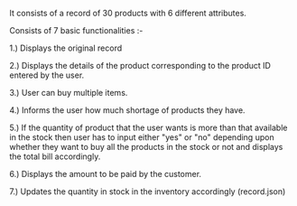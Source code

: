 It consists of a record of 30 products with 6 different attributes.

Consists of 7 basic functionalities :-

1.) Displays the original record 

2.) Displays the details of the product corresponding to the product ID entered by the user.

3.) User can buy multiple items.

4.) Informs the user how much shortage of products they have.

5.) If the quantity of product that the user wants is more than that available in the stock then user has to input either "yes" or "no" depending upon whether they want to buy all the products in the stock or not and displays the total bill accordingly.

6.) Displays the amount to be paid by the customer.

7.) Updates the quantity in stock in the inventory accordingly (record.json)



